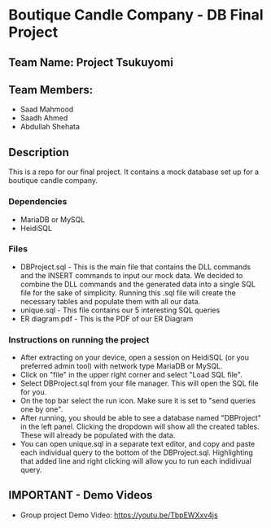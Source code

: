 # Boutique Candle Company - DB Final Project

## Team Name: Project Tsukuyomi

## Team Members:
* Saad Mahmood
* Saadh Ahmed
* Abdullah Shehata

## Description

This is a repo for our final project. It contains a mock database set up for a boutique candle company.

### Dependencies

* MariaDB or MySQL
* HeidiSQL

### Files

* DBProject.sql - This is the main file that contains the DLL commands and the INSERT commands to input our mock data. We decided to combine the DLL commands and the generated data into a single SQL file for the sake of simplicity. Running this .sql file will create the necessary tables and populate them with all our data.
* unique.sql - This file contains our 5 interesting SQL queries
* ER diagram.pdf - This is the PDF of our ER Diagram

### Instructions on running the project

* After extracting on your device, open a session on HeidiSQL (or you preferred admin tool) with network type MariaDB or MySQL.
* Click on "file" in the upper right corner and select "Load SQL file".
* Select DBProject.sql from your file manager. This will open the SQL file for you.
* On the top bar select the run icon. Make sure it is set to "send queries one by one".
* After running, you should be able to see a database named "DBProject" in the left panel. Clicking the dropdown will show all the created tables. These will already be populated with the data.
* You can open unique.sql in a separate text editor, and copy and paste each individual query to the bottom of the DBProject.sql. Highlighting that added line and right clicking will allow you to run each indidivual query.

## IMPORTANT - Demo Videos 
* Group project Demo Video: 
https://youtu.be/TbpEWXxv4js




